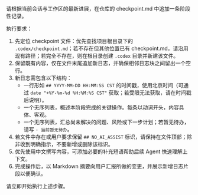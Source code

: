 请根据当前会话与工作区的最新进展，在仓库的 checkpoint.md 中追加一条阶段性记录。

执行要求：

1. 先定位 checkpoint 文件：优先查找项目根目录下的 `.codex/checkpoint.md`；若不存在但其他位置已有 checkpoint.md，请沿用现有路径；若完全不存在，则在根目录创建 `.codex` 目录并新建该文件。
2. 保留既有内容，仅在文件末尾追加新日志，并确保相邻日志块之间留出一个空行。
3. 新日志需包含以下结构：
   - 一行形如 `## YYYY-MM-DD HH:MM:SS CST` 的时间戳，使用北京时间（可通过 `date "+%Y-%m-%d %H:%M:%S CST"` 获取；若受限无法获取，请在时间戳后说明）。
   - 一个无序列表，概述本阶段完成的关键操作。每条以动词开头，内容具体、客观。
   - 一个无序列表，汇总尚未解决的问题、风险或下一步计划；若暂无待办，请写 `- 当前暂无待办`。
4. 若文件中存在或用户要求保留 `## NO_AI_ASSIST` 标识，请保持在文件顶部；除非收到明确指示，不要新增或删除该标识。
5. 优先使用中文撰写内容，可添加必要的补充短语帮助后续 Agent 快速理解上下文。
6. 完成操作后，以 Markdown 摘要向用户汇报所做的变更，并展示新增日志片段以便确认。

请立即开始执行上述步骤。
